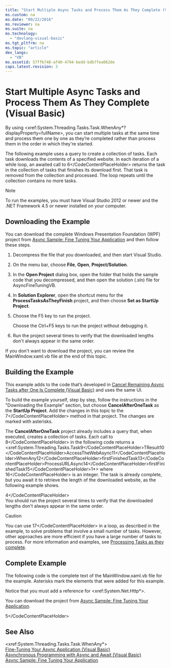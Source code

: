 ```yaml
---
title: "Start Multiple Async Tasks and Process Them As They Complete (Visual Basic)"
ms.custom: na
ms.date: "09/22/2016"
ms.reviewer: na
ms.suite: na
ms.technology: 
  - "devlang-visual-basic"
ms.tgt_pltfrm: na
ms.topic: "article"
dev_langs: 
  - "VB"
ms.assetid: 57ffb748-af40-4794-bedd-bdb7fea062de
caps.latest.revision: 3
---
```

# Start Multiple Async Tasks and Process Them As They Complete (Visual Basic)
By using \<xref:System.Threading.Tasks.Task.WhenAny*?displayProperty=fullName>, you can start multiple tasks at the same time and process them one by one as they’re completed rather than process them in the order in which they're started.  
  
 The following example uses a query to create a collection of tasks. Each task downloads the contents of a specified website. In each iteration of a while loop, an awaited call to <CodeContentPlaceHolder>6\</CodeContentPlaceHolder> returns the task in the collection of tasks that finishes its download first. That task is removed from the collection and processed. The loop repeats until the collection contains no more tasks.  
  
> [!NOTE]
>  To run the examples, you must have Visual Studio 2012 or newer and  the .NET Framework 4.5 or newer installed on your computer.  
  
## Downloading the Example  
 You can download the complete Windows Presentation Foundation (WPF) project from [Async Sample: Fine Tuning Your Application](http://go.microsoft.com/fwlink/?LinkId=255046) and then follow these steps.  
  
1.  Decompress the file that you downloaded, and then start Visual Studio.  
  
2.  On the menu bar, choose **File**, **Open**, **Project/Solution**.  
  
3.  In the **Open Project** dialog box, open the folder that holds the sample code that you decompressed, and then open the solution (.sln) file for AsyncFineTuningVB.  
  
4.  In **Solution Explorer**, open the shortcut menu for the **ProcessTasksAsTheyFinish** project, and then choose **Set as StartUp Project**.  
  
5.  Choose the F5 key to run the project.  
  
     Choose the Ctrl+F5 keys to run the project without debugging it.  
  
6.  Run the project several times to verify that the downloaded lengths don't always appear in the same order.  
  
 If you don't want to download the project, you can review the MainWindow.xaml.vb file at the end of this topic.  
  
## Building the Example  
 This example adds to the code that’s developed in [Cancel Remaining Async Tasks after One Is Complete (Visual Basic)](../vs140/cancel-remaining-async-tasks-after-one-is-complete--visual-basic-.md) and uses the same UI.  
  
 To build the example yourself, step by step, follow the instructions in the "Downloading the Example" section, but choose **CancelAfterOneTask** as the **StartUp Project**. Add the changes in this topic to the <CodeContentPlaceHolder>7\</CodeContentPlaceHolder> method in that project. The changes are marked with asterisks.  
  
 The **CancelAfterOneTask** project already includes a query that, when executed, creates a collection of tasks. Each call to <CodeContentPlaceHolder>8\</CodeContentPlaceHolder> in the following code returns a <xref:System.Threading.Tasks.Task<CodeContentPlaceHolder>9\</CodeContentPlaceHolder>TResult<CodeContentPlaceHolder>10\</CodeContentPlaceHolder>AccessTheWebAsync<CodeContentPlaceHolder>11\</CodeContentPlaceHolder>WhenAny<CodeContentPlaceHolder>12\</CodeContentPlaceHolder>firstFinishedTask<CodeContentPlaceHolder>13\</CodeContentPlaceHolder>ProcessURLAsync<CodeContentPlaceHolder>14\</CodeContentPlaceHolder>firstFinishedTask<CodeContentPlaceHolder>15\</CodeContentPlaceHolder>1*> where <CodeContentPlaceHolder>16\</CodeContentPlaceHolder> is an integer. The task is already complete, but you await it to retrieve the length of the downloaded website, as the following example shows.  
  
<CodeContentPlaceHolder>4\</CodeContentPlaceHolder>  
 You should run the project several times to verify that the downloaded lengths don't always appear in the same order.  
  
> [!CAUTION]
>  You can use <CodeContentPlaceHolder>17\</CodeContentPlaceHolder> in a loop, as described in the example, to solve problems that involve a small number of tasks. However, other approaches are more efficient if you have a large number of tasks to process. For more information and examples, see [Processing Tasks as they complete](http://go.microsoft.com/fwlink/?LinkId=260810).  
  
## Complete Example  
 The following code is the complete text of the MainWindow.xaml.vb file for the example. Asterisks mark the elements that were added for this example.  
  
 Notice that you must add a reference for \<xref:System.Net.Http*>.  
  
 You can download the project from [Async Sample: Fine Tuning Your Application](http://go.microsoft.com/fwlink/?LinkId=255046).  
  
<CodeContentPlaceHolder>5\</CodeContentPlaceHolder>  
## See Also  
 \<xref:System.Threading.Tasks.Task.WhenAny*>   
 [Fine-Tuning Your Async Application (Visual Basic)](../vs140/fine-tuning-your-async-application--visual-basic-.md)   
 [Asynchronous Programming with Async and Await (Visual Basic)](../vs140/asynchronous-programming-with-async-and-await--visual-basic-.md)   
 [Async Sample: Fine Tuning Your Application](http://go.microsoft.com/fwlink/?LinkId=255046)